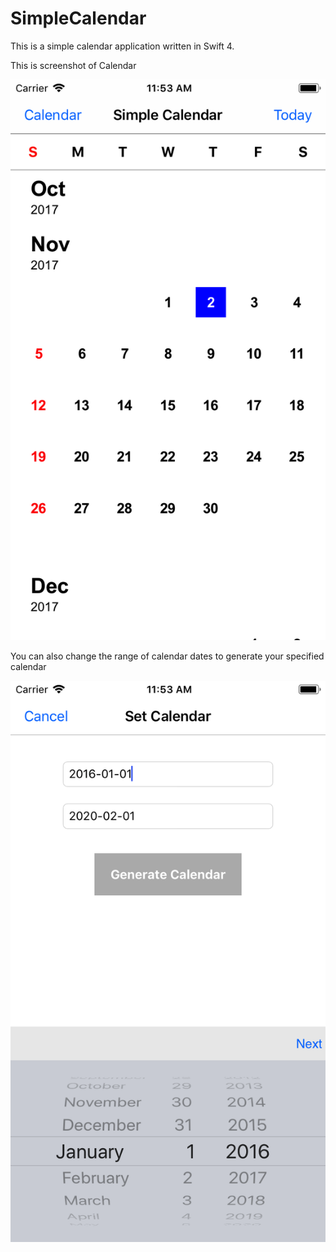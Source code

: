 # SimpleCalendar
This is a simple calendar application written in Swift 4.

This is screenshot of Calendar

![ScreenShot](https://github.com/ranjitDhiman1990/SimpleCalendar/blob/master/Calendar.png)




You can also change the range of calendar dates to generate your specified calendar

![ScreenShot](https://github.com/ranjitDhiman1990/SimpleCalendar/blob/master/SetCalendarRange.png)
